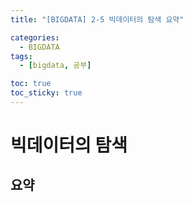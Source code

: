 ```yaml
---
title: "[BIGDATA] 2-5 빅데이터의 탐색 요약"

categories: 
  - BIGDATA
tags:
  - [bigdata, 공부]

toc: true
toc_sticky: true
---
```


# 빅데이터의 탐색

## 요약